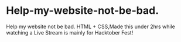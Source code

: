 # Help-my-website-not-be-bad. 
Help my website not be bad. HTML + CSS,Made this under 2hrs while watching a Live Stream is mainly for Hacktober Fest!
